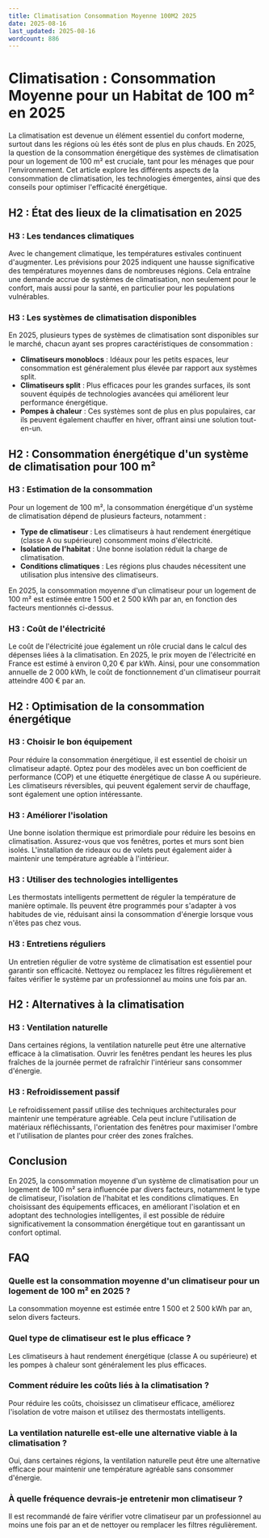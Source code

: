 ```yaml
---
title: Climatisation Consommation Moyenne 100M2 2025
date: 2025-08-16
last_updated: 2025-08-16
wordcount: 886
---
```


# Climatisation : Consommation Moyenne pour un Habitat de 100 m² en 2025

La climatisation est devenue un élément essentiel du confort moderne, surtout dans les régions où les étés sont de plus en plus chauds. En 2025, la question de la consommation énergétique des systèmes de climatisation pour un logement de 100 m² est cruciale, tant pour les ménages que pour l'environnement. Cet article explore les différents aspects de la consommation de climatisation, les technologies émergentes, ainsi que des conseils pour optimiser l'efficacité énergétique.

## H2 : État des lieux de la climatisation en 2025

### H3 : Les tendances climatiques

Avec le changement climatique, les températures estivales continuent d'augmenter. Les prévisions pour 2025 indiquent une hausse significative des températures moyennes dans de nombreuses régions. Cela entraîne une demande accrue de systèmes de climatisation, non seulement pour le confort, mais aussi pour la santé, en particulier pour les populations vulnérables.

### H3 : Les systèmes de climatisation disponibles

En 2025, plusieurs types de systèmes de climatisation sont disponibles sur le marché, chacun ayant ses propres caractéristiques de consommation :

- **Climatiseurs monoblocs** : Idéaux pour les petits espaces, leur consommation est généralement plus élevée par rapport aux systèmes split.
- **Climatiseurs split** : Plus efficaces pour les grandes surfaces, ils sont souvent équipés de technologies avancées qui améliorent leur performance énergétique.
- **Pompes à chaleur** : Ces systèmes sont de plus en plus populaires, car ils peuvent également chauffer en hiver, offrant ainsi une solution tout-en-un.

## H2 : Consommation énergétique d'un système de climatisation pour 100 m²

### H3 : Estimation de la consommation

Pour un logement de 100 m², la consommation énergétique d'un système de climatisation dépend de plusieurs facteurs, notamment :

- **Type de climatiseur** : Les climatiseurs à haut rendement énergétique (classe A ou supérieure) consomment moins d'électricité.
- **Isolation de l'habitat** : Une bonne isolation réduit la charge de climatisation.
- **Conditions climatiques** : Les régions plus chaudes nécessitent une utilisation plus intensive des climatiseurs.

En 2025, la consommation moyenne d'un climatiseur pour un logement de 100 m² est estimée entre 1 500 et 2 500 kWh par an, en fonction des facteurs mentionnés ci-dessus.

### H3 : Coût de l'électricité

Le coût de l'électricité joue également un rôle crucial dans le calcul des dépenses liées à la climatisation. En 2025, le prix moyen de l'électricité en France est estimé à environ 0,20 € par kWh. Ainsi, pour une consommation annuelle de 2 000 kWh, le coût de fonctionnement d'un climatiseur pourrait atteindre 400 € par an.

## H2 : Optimisation de la consommation énergétique

### H3 : Choisir le bon équipement

Pour réduire la consommation énergétique, il est essentiel de choisir un climatiseur adapté. Optez pour des modèles avec un bon coefficient de performance (COP) et une étiquette énergétique de classe A ou supérieure. Les climatiseurs réversibles, qui peuvent également servir de chauffage, sont également une option intéressante.

### H3 : Améliorer l'isolation

Une bonne isolation thermique est primordiale pour réduire les besoins en climatisation. Assurez-vous que vos fenêtres, portes et murs sont bien isolés. L'installation de rideaux ou de volets peut également aider à maintenir une température agréable à l'intérieur.

### H3 : Utiliser des technologies intelligentes

Les thermostats intelligents permettent de réguler la température de manière optimale. Ils peuvent être programmés pour s'adapter à vos habitudes de vie, réduisant ainsi la consommation d'énergie lorsque vous n'êtes pas chez vous.

### H3 : Entretiens réguliers

Un entretien régulier de votre système de climatisation est essentiel pour garantir son efficacité. Nettoyez ou remplacez les filtres régulièrement et faites vérifier le système par un professionnel au moins une fois par an.

## H2 : Alternatives à la climatisation

### H3 : Ventilation naturelle

Dans certaines régions, la ventilation naturelle peut être une alternative efficace à la climatisation. Ouvrir les fenêtres pendant les heures les plus fraîches de la journée permet de rafraîchir l'intérieur sans consommer d'énergie.

### H3 : Refroidissement passif

Le refroidissement passif utilise des techniques architecturales pour maintenir une température agréable. Cela peut inclure l'utilisation de matériaux réfléchissants, l'orientation des fenêtres pour maximiser l'ombre et l'utilisation de plantes pour créer des zones fraîches.

## Conclusion

En 2025, la consommation moyenne d'un système de climatisation pour un logement de 100 m² sera influencée par divers facteurs, notamment le type de climatiseur, l'isolation de l'habitat et les conditions climatiques. En choisissant des équipements efficaces, en améliorant l'isolation et en adoptant des technologies intelligentes, il est possible de réduire significativement la consommation énergétique tout en garantissant un confort optimal.

## FAQ

### Quelle est la consommation moyenne d'un climatiseur pour un logement de 100 m² en 2025 ?

La consommation moyenne est estimée entre 1 500 et 2 500 kWh par an, selon divers facteurs.

### Quel type de climatiseur est le plus efficace ?

Les climatiseurs à haut rendement énergétique (classe A ou supérieure) et les pompes à chaleur sont généralement les plus efficaces.

### Comment réduire les coûts liés à la climatisation ?

Pour réduire les coûts, choisissez un climatiseur efficace, améliorez l'isolation de votre maison et utilisez des thermostats intelligents.

### La ventilation naturelle est-elle une alternative viable à la climatisation ?

Oui, dans certaines régions, la ventilation naturelle peut être une alternative efficace pour maintenir une température agréable sans consommer d'énergie.

### À quelle fréquence devrais-je entretenir mon climatiseur ?

Il est recommandé de faire vérifier votre climatiseur par un professionnel au moins une fois par an et de nettoyer ou remplacer les filtres régulièrement.